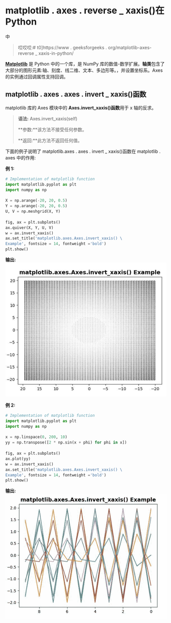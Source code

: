 # matplotlib . axes . reverse _ xaxis()在 Python

中

> 哎哎哎:# t0]https://www . geeksforgeeks . org/matplotlib-axes-reverse _ xaxis-in-python/

**[Matplotlib](https://www.geeksforgeeks.org/python-introduction-matplotlib/)** 是 Python 中的一个库，是 NumPy 库的数值-数学扩展。**轴类**包含了大部分的图形元素:轴、刻度、线二维、文本、多边形等。，并设置坐标系。Axes 的实例通过回调属性支持回调。

## matplotlib . axes . axes . invert _ xaxis()函数

matplotlib 库的 Axes 模块中的 **Axes.invert_xaxis()函数**用于 x 轴的反求。

> **语法:** Axes.invert_xaxis(self)
> 
> **参数:**该方法不接受任何参数。
> 
> **返回:**此方法不返回任何值。

下面的例子说明了 matplotlib.axes . axes . invert _ xaxis()函数在 matplotlib . axes 中的作用:

**例 1:**

```py
# Implementation of matplotlib function
import matplotlib.pyplot as plt
import numpy as np

X = np.arange(-20, 20, 0.5)
Y = np.arange(-20, 20, 0.5)
U, V = np.meshgrid(X, Y)

fig, ax = plt.subplots()
ax.quiver(X, Y, U, V)
w = ax.invert_xaxis()
ax.set_title('matplotlib.axes.Axes.invert_xaxis() \
Example', fontsize = 14, fontweight ='bold')
plt.show()
```

**输出:**
![](img/1fcf2cbd78b7517adaffb39bd26d58a8.png)

**例 2:**

```py
# Implementation of matplotlib function
import matplotlib.pyplot as plt
import numpy as np

x = np.linspace(0, 200, 10)
yy = np.transpose([2 * np.sin(x + phi) for phi in x])

fig, ax = plt.subplots()
ax.plot(yy)
w = ax.invert_xaxis()
ax.set_title('matplotlib.axes.Axes.invert_xaxis() \
Example', fontsize = 14, fontweight ='bold')
plt.show()
```

**输出:**
![](img/145d9f55276643ba6f177f900f8d0bbe.png)